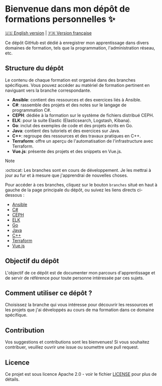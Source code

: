 # Bienvenue dans mon dépôt de formations personnelles ✨

[ :us: English version](README.md) | [ :fr: Version française](README.fr.md) 

Ce dépôt GitHub est dédié à enregistrer mon apprentissage dans divers domaines de formation, tels que la programmation, l'administration réseau, etc.

## Structure du dépôt

Le contenu de chaque formation est organisé dans des branches spécifiques. Vous pouvez accéder au matériel de formation pertinent en naviguant vers la branche correspondante.

- **Ansible**: contient des ressources et des exercices liés à Ansible.
- **C#**: rassemble des projets et des notes sur le langage de programmation C#.
- **CEPH**: dédiée à la formation sur le système de fichiers distribué CEPH.
- **ELK**: pour la suite Elastic (Elasticsearch, Logstash, Kibana).
- **Go**: inclut des exemples de code et des projets écrits en Go.
- **Java**: contient des tutoriels et des exercices sur Java.
- **C++**: regroupe des ressources et des travaux pratiques en C++.
- **Terraform**: offre un aperçu de l'automatisation de l'infrastructure avec Terraform.
- **Vue.js**: présente des projets et des snippets en Vue.js.

> [!NOTE]
> :octocat: Les branches sont en cours de développement. Je les mettrai à jour au fur et à mesure que j'apprendrai de nouvelles choses. 

Pour accéder à ces branches, cliquez sur le bouton `branches` situé en haut à gauche de la page principale du dépôt, ou suivez les liens directs ci-dessous :

- [Ansible](https://github.com/Foufou-exe/personal-training/tree/Ansible)
- [C#](https://github.com/Foufou-exe/personal-training/tree/C#)
- [CEPH](https://github.com/Foufou-exe/personal-training/tree/CEPH)
- [ELK](https://github.com/Foufou-exe/personal-training/tree/ELK)
- [Go](https://github.com/Foufou-exe/personal-training/tree/Go)
- [Java](https://github.com/Foufou-exe/personal-training/tree/Java)
- [C++](https://github.com/Foufou-exe/personal-training/tree/C++)
- [Terraform](https://github.com/Foufou-exe/personal-training/tree/terraform)
- [Vue.js](https://github.com/Foufou-exe/personal-training/tree/vuejs3)

## Objectif du dépôt

L'objectif de ce dépôt est de documenter mon parcours d'apprentissage et de servir de référence pour toute personne intéressée par ces sujets.

## Comment utiliser ce dépôt ?

Choisissez la branche qui vous intéresse pour découvrir les ressources et les projets que j'ai développés au cours de ma formation dans ce domaine spécifique.

## Contribution

Vos suggestions et contributions sont les bienvenues! Si vous souhaitez contribuer, veuillez ouvrir une issue ou soumettre une pull request.

## Licence

Ce projet est sous licence Apache 2.0 - voir le fichier [LICENSE](LICENSE) pour plus de détails.
